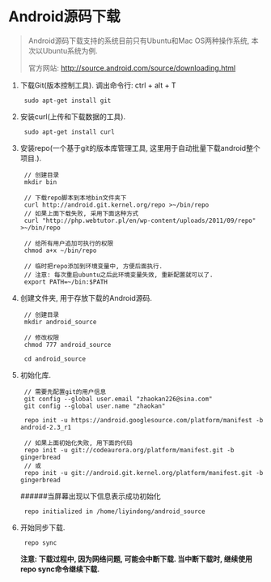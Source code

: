 # Android源码下载
> Android源码下载支持的系统目前只有Ubuntu和Mac OS两种操作系统, 本次以Ubuntu系统为例.
> 
> 官方网站: http://source.android.com/source/downloading.html

1. 下载Git(版本控制工具).  调出命令行: ctrl + alt + T

		sudo apt-get install git

2. 安装curl(上传和下载数据的工具).

		sudo apt-get install curl

3. 安装repo(一个基于git的版本库管理工具, 这里用于自动批量下载android整个项目.).

		// 创建目录
		mkdir bin

		// 下载repo脚本到本地bin文件夹下
		curl http://android.git.kernel.org/repo >~/bin/repo
		// 如果上面下载失败, 采用下面这种方式
		curl "http://php.webtutor.pl/en/wp-content/uploads/2011/09/repo" >~/bin/repo

		// 给所有用户追加可执行的权限
		chmod a+x ~/bin/repo

		// 临时把repo添加到环境变量中, 方便后面执行.
		// 注意: 每次重启ubuntu之后此环境变量失效, 重新配置就可以了.
		export PATH=~/bin:$PATH

4. 创建文件夹, 用于存放下载的Android源码.
		
		// 创建目录
		mkdir android_source 

		// 修改权限
		chmod 777 android_source

		cd android_source

5. 初始化库.

		// 需要先配置git的用户信息
		git config --global user.email "zhaokan226@sina.com"
		git config --global user.name "zhaokan"

		repo init -u https://android.googlesource.com/platform/manifest -b android-2.3_r1
		
		// 如果上面初始化失败, 用下面的代码
		repo init -u git://codeaurora.org/platform/manifest.git -b gingerbread
		// 或
		repo init -u git://android.git.kernel.org/platform/manifest.git -b  gingerbread

	######当屏幕出现以下信息表示成功初始化

		repo initialized in /home/liyindong/android_source

6. 开始同步下载.

		repo sync

	**注意: 下载过程中, 因为网络问题, 可能会中断下载. 当中断下载时, 继续使用repo sync命令继续下载.**